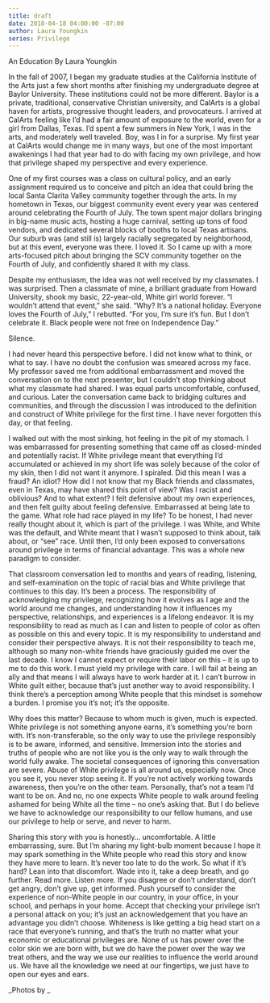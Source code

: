 ```yaml
---
title: draft
date: 2018-04-18 04:00:00 -07:00
author: Laura Youngkin
series: Privilege
---
```


An Education 
By Laura Youngkin

In the fall of 2007, I began my graduate studies at the California Institute of the Arts just a few short months after finishing my undergraduate degree at Baylor University. These institutions could not be more different. Baylor is a private, traditional, conservative Christian university, and CalArts is a global haven for artists, progressive thought leaders, and provocateurs. I arrived at CalArts feeling like I’d had a fair amount of exposure to the world, even for a girl from Dallas, Texas. I’d spent a few summers in New York, I was in the arts, and moderately well traveled. Boy, was I in for a surprise. My first year at CalArts would change me in many ways, but one of the most important awakenings I had that year had to do with facing my own privilege, and how that privilege shaped my perspective and every experience. 

One of my first courses was a class on cultural policy, and an early assignment required us to conceive and pitch an idea that could bring the local Santa Clarita Valley community together through the arts. In my hometown in Texas, our biggest community event every year was centered around celebrating the Fourth of July. The town spent major dollars bringing in big-name music acts, hosting a huge carnival, setting up tons of food vendors, and dedicated several blocks of booths to local Texas artisans. Our suburb was (and still is) largely racially segregated by neighborhood, but at this event, everyone was there. I loved it. So I came up with a more arts-focused pitch about bringing the SCV community together on the Fourth of July, and confidently shared it with my class. 

Despite my enthusiasm, the idea was not well received by my classmates. I was surprised. Then a classmate of mine, a brilliant graduate from Howard University, shook my basic, 22-year-old, White girl world forever. “I wouldn’t attend that event,” she said. “Why? It’s a national holiday. Everyone loves the Fourth of July,” I rebutted. “For you, I’m sure it’s fun. But I don’t celebrate it. Black people were not free on Independence Day.” 

Silence. 

I had never heard this perspective before. I did not know what to think, or what to say. I have no doubt the confusion was smeared across my face. My professor saved me from additional embarrassment and moved the conversation on to the next presenter, but I couldn’t stop thinking about what my classmate had shared. I was equal parts uncomfortable, confused, and curious. Later the conversation came back to bridging cultures and communities, and through the discussion I was introduced to the definition and construct of White privilege for the first time. I have never forgotten this day, or that feeling. 

I walked out with the most sinking, hot feeling in the pit of my stomach. I was embarrassed for presenting something that came off as closed-minded and potentially racist. If White privilege meant that everything I’d accumulated or achieved in my short life was solely because of the color of my skin, then I did not want it anymore. I spiraled. Did this mean I was a fraud? An idiot? How did I not know that my Black friends and classmates, even in Texas, may have shared this point of view? Was I racist and oblivious? And to what extent? I felt defensive about my own experiences, and then felt guilty about feeling defensive. Embarrassed at being late to the game. What role had race played in my life? To be honest, I had never really thought about it, which is part of the privilege. I was White, and White was the default, and White meant that I wasn’t supposed to think about, talk about, or “see” race. Until then, I’d only been exposed to conversations around privilege in terms of financial advantage. This was a whole new paradigm to consider. 

That classroom conversation led to months and years of reading, listening, and self-examination on the topic of racial bias and White privilege that continues to this day. It’s been a process. The responsibility of acknowledging my privilege, recognizing how it evolves as I age and the world around me changes, and understanding how it influences my perspective, relationships, and experiences is a lifelong endeavor. It is my responsibility to read as much as I can and listen to people of color as often as possible on this and every topic. It is my responsibility to understand and consider their perspective always. It is not their responsibility to teach me, although so many non-white friends have graciously guided me over the last decade. I know I cannot expect or require their labor on this – it is up to me to do this work. I must yield my privilege with care. I will fail at being an ally and that means I will always have to work harder at it. I can’t burrow in White guilt either, because that’s just another way to avoid responsibility. I think there’s a perception among White people that this mindset is somehow a burden. I promise you it’s not; it’s the opposite.  

Why does this matter? Because to whom much is given, much is expected. White privilege is not something anyone earns, it’s something you’re born with. It’s non-transferable, so the only way to use the privilege responsibly is to be aware, informed, and sensitive. Immersion into the stories and truths of people who are not like you is the only way to walk through the world fully awake. The societal consequences of ignoring this conversation are severe. Abuse of White privilege is all around us, especially now. Once you see it, you never stop seeing it. If you’re not actively working towards awareness, then you’re on the other team. Personally, that’s not a team I’d want to be on. And no, no one expects White people to walk around feeling ashamed for being White all the time – no one’s asking that. But I do believe we have to acknowledge our responsibility to our fellow humans, and use our privilege to help or serve, and never to harm.  

Sharing this story with you is honestly… uncomfortable. A little embarrassing, sure. But I’m sharing my light-bulb moment because I hope it may spark something in the White people who read this story and know they have more to learn. It’s never too late to do the work. So what if it’s hard? Lean into that discomfort. Wade into it, take a deep breath, and go further. Read more. Listen more. If you disagree or don’t understand, don’t get angry, don’t give up, get informed. Push yourself to consider the experience of non-White people in our country, in your office, in your school, and perhaps in your home. Accept that checking your privilege isn’t a personal attack on you; it’s just an acknowledgement that you have an advantage you didn’t choose. Whiteness is like getting a big head start on a race that everyone’s running, and that’s the truth no matter what your economic or educational privileges are. None of us has power over the color skin we are born with, but we do have the power over the way we treat others, and the way we use our realities to influence the world around us. We have all the knowledge we need at our fingertips, we just have to open our eyes and ears. 

_Photos by _